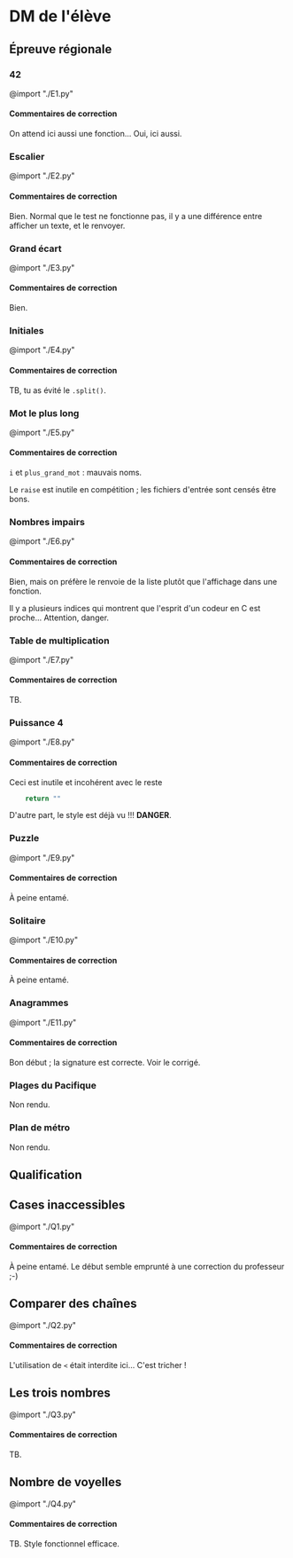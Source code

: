 # DM de l'élève



## Épreuve régionale


### 42

@import "./E1.py"

#### Commentaires de correction

On attend ici aussi une fonction... Oui, ici aussi.



### Escalier

@import "./E2.py"

#### Commentaires de correction

Bien.
Normal que le test ne fonctionne pas, il y a une différence entre afficher un texte, et le renvoyer.



### Grand écart

@import "./E3.py"

#### Commentaires de correction

Bien.



### Initiales

@import "./E4.py"

#### Commentaires de correction

TB, tu as évité le `.split()`.




### Mot le plus long

@import "./E5.py"

#### Commentaires de correction

`i` et `plus_grand_mot` : mauvais noms.

Le `raise` est inutile en compétition ; les fichiers d'entrée sont censés être bons.



### Nombres impairs

@import "./E6.py"

#### Commentaires de correction

Bien, mais on préfère le renvoie de la liste plutôt que l'affichage dans une fonction.

Il y a plusieurs indices qui montrent que l'esprit d'un codeur en C est proche... Attention, danger.



### Table de multiplication

@import "./E7.py"

#### Commentaires de correction

TB.



### Puissance 4

@import "./E8.py"

#### Commentaires de correction

Ceci est inutile et incohérent avec le reste
```python
    return ""
```

D'autre part, le style est déjà vu !!! **DANGER**.

### Puzzle

@import "./E9.py"

#### Commentaires de correction

À peine entamé.



### Solitaire

@import "./E10.py"

#### Commentaires de correction

À peine entamé.



### Anagrammes

@import "./E11.py"

#### Commentaires de correction

Bon début ; la signature est correcte.
Voir le corrigé.



### Plages du Pacifique

Non rendu.


### Plan de métro

Non rendu.



## Qualification


## Cases inaccessibles

@import "./Q1.py"

#### Commentaires de correction

À peine entamé. Le début semble emprunté à une correction du professeur ;-)



## Comparer des chaînes

@import "./Q2.py"

#### Commentaires de correction

L'utilisation de `<` était interdite ici... C'est tricher !



## Les trois nombres

@import "./Q3.py"

#### Commentaires de correction

TB.



## Nombre de voyelles

@import "./Q4.py"

#### Commentaires de correction

TB. Style fonctionnel efficace.